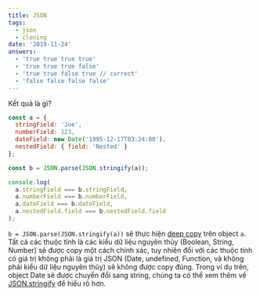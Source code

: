 ```yaml
---
title: JSON
tags:
  - json
  - cloning
date: '2019-11-24'
answers:
  - 'true true true true'
  - 'true true true false'
  - 'true true false true // correct'
  - 'false false false false'
---
```


Kết quả là gì?

```javascript
const a = {
  stringField: 'Joe',
  numberField: 123,
  dateField: new Date('1995-12-17T03:24:00'),
  nestedField: { field: 'Nested' }
};

const b = JSON.parse(JSON.stringify(a));

console.log(
  a.stringField === b.stringField,
  a.numberField === b.numberField,
  a.dateField === b.dateField,
  a.nestedField.field === b.nestedField.field
);
```

<!-- explanation -->

`b = JSON.parse(JSON.stringify(a))` sẽ thực hiện [deep copy](https://duthaho.com/blogs/js-cloning-array) trên object `a`. Tất cả các thuộc tính là các kiểu dữ liệu nguyên thủy (Boolean, String, Number) sẽ được copy một cách chính xác, tuy nhiên đối với các thuộc tính có giá trị không phải là giá trị JSON (Date, undefined, Function, và không phải kiểu dữ liệu nguyên thủy) sẽ không được copy đúng. Trong ví dụ trên, object Date sẽ được chuyển đổi sang string, chúng ta có thể xem thêm về [JSON.stringify](https://developer.mozilla.org/en-US/docs/Web/JavaScript/Reference/Global_Objects/JSON/stringify#Description) để hiểu rõ hơn.
